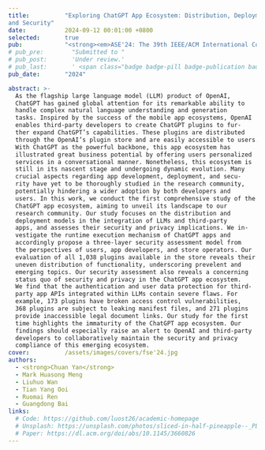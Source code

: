 ```yaml
---
title:          "Exploring ChatGPT App Ecosystem: Distribution, Deployment
and Security"
date:           2024-09-12 00:01:00 +0800
selected:       true
pub:            "<strong><em>ASE'24: The 39th IEEE/ACM International Conference on Automated Software Engineering</em></strong>"
# pub_pre:        "Submitted to "
# pub_post:       'Under review.'
# pub_last:       ' <span class="badge badge-pill badge-publication badge-success">Spotlight</span>'
pub_date:       "2024"

abstract: >-
  As the flagship large language model (LLM) product of OpenAI,
  ChatGPT has gained global attention for its remarkable ability to
  handle complex natural language understanding and generation
  tasks. Inspired by the success of the mobile app ecosystems, OpenAI
  enables third-party developers to create ChatGPT plugins to fur-
  ther expand ChatGPT’s capabilities. These plugins are distributed
  through the OpenAI’s plugin store and are easily accessible to users.
  With ChatGPT as the powerful backbone, this app ecosystem has
  illustrated great business potential by offering users personalized
  services in a conversational manner. Nonetheless, this ecosystem is
  still in its nascent stage and undergoing dynamic evolution. Many
  crucial aspects regarding app development, deployment, and secu-
  rity have yet to be thoroughly studied in the research community,
  potentially hindering a wider adoption by both developers and
  users. In this work, we conduct the first comprehensive study of the
  ChatGPT app ecosystem, aiming to unveil its landscape to our
  research community. Our study focuses on the distribution and
  deployment models in the integration of LLMs and third-party
  apps, and assesses their security and privacy implications. We in-
  vestigate the runtime execution mechanism of ChatGPT apps and
  accordingly propose a three-layer security assessment model from
  the perspectives of users, app developers, and store operators. Our
  evaluation of all 1,038 plugins available in the store reveals their
  uneven distribution of functionality, underscoring prevelent and
  emerging topics. Our security assessment also reveals a concerning
  status quo of security and privacy in the ChatGPT app ecosystem.
  We find that the authentication and user data protection for third-
  party app APIs integrated within LLMs contain severe flaws. For
  example, 173 plugins have broken access control vulnerabilities,
  368 plugins are subject to leaking manifest files, and 271 plugins
  provide inaccessible legal document links. Our study for the first
  time highlights the immaturity of the ChatGPT app ecosystem. Our
  findings should especially raise an alert to OpenAI and third-party
  developers to collaboratively maintain the security and privacy
  compliance of this emerging ecosystem.
cover:          /assets/images/covers/fse'24.jpg
authors:
  - <strong>Chuan Yan</strong>
  - Mark Huasong Meng
  - Liuhuo Wan
  - Tian Yang Ooi
  - Ruomai Ren
  - Guangdong Bai
links:
  # Code: https://github.com/luost26/academic-homepage
  # Unsplash: https://unsplash.com/photos/sliced-in-half-pineapple--_PLJZmHZzk
  # Paper: https://dl.acm.org/doi/abs/10.1145/3660826
---
```

